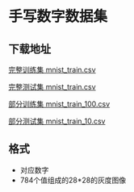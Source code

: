 # 手写数字数据集



## 下载地址

[完整训练集 mnist_train.csv](http://www.pjreddie.com/media/files/mnist_train.csv)

[完整测试集 mnist_train.csv](http://www.pjreddie.com/media/files/mnist_test.csv)

[部分训练集 mnist_train_100.csv](https://raw.githubusercontent.com/makeyourownneuralnetwork/makeyourownneuralnetwork/master/mnist_dataset/mnist_train_100.csv)

[部分测试集 mnist_train_10.csv](https://raw.githubusercontent.com/makeyourownneuralnetwork/makeyourownneuralnetwork/master/mnist_dataset/mnist_test_10.csv)



## 格式

- 对应数字
- 784个值组成的28*28的灰度图像